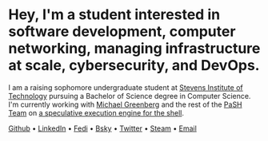 # Hey, I'm a student interested in software **development**, computer **networking**, managing **infrastructure** at **scale**, **cybersecurity**, and **DevOps**.

I am a raising sophomore undergraduate student at [Stevens Institute of Technology](https://www.stevens.edu/school-engineering-science/departments/computer-science) pursuing a Bachelor of Science degree in Computer Science. I'm currently working with [Michael Greenberg](https://greenberg.science/) and the rest of the [PaSH Team](https://binpa.sh/) on [a speculative execution engine for the shell](https://sigops.org/s/conferences/hotos/2023/papers/liargkovas.pdf).

[Github](https://github.com/ericzty) •
[LinkedIn](https://linkedin.com/in/tianyu-zhu-577356250) •
[Fedi](https://uwu.social/@eric) •
[Bsky](https://bsky.app/profile/ericz.me) •
[Twitter](https://twitter.com/ericzty) •
[Steam](https://steamcommunity.com/id/finnekit) •
[Email](mailto:eric@ericz.me)
